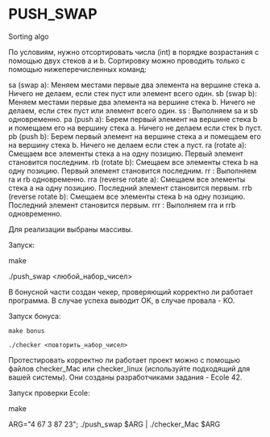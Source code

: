 # PUSH_SWAP
Sorting algo

По условиям, нужно отсортировать числа (int) в порядке возрастания с помощью двух стеков a и b. Сортировку можно проводить только с помощью нижеперечисленных команд:

sa (swap a): Меняем местами первые два элемента на вершине стека a. Ничего не делаем, если стек пуст или элемент всего один.
sb (swap b): Меняем местами первые два элемента на вершине стека b. Ничего не делаем, если стек пуст или элемент всего один.
ss : Выполняем sa и sb одновременно.
pa (push a): Берем первый элемент на вершине стека b и помещаем его на вершину стека a. Ничего не делаем если стек b пуст.
pb (push b): Берем первый элемент на вершине стека a и помещаем его на вершину стека b. Ничего не делаем если стек a пуст.
ra (rotate a): Смещаем все элементы стека a на одну позицию. Первый элемент становится последним.
rb (rotate b): Смещаем все элементы стека b на одну позицию. Первый элемент становится последним.
rr : Выполняем ra и rb одновременно.
rra (reverse rotate a): Смещаем все элементы стека a на одну позицию. Последний элемент становится первым.
rrb (reverse rotate b): Смещаем все элементы стека b на одну позицию. Последний элемент становится первым.
rrr : Выполняем rra и rrb одновременно.

Для реализации выбраны массивы.

Запуск:

  make
  
  ./push_swap <любой_набор_чисел>
  
  
  В бонусной части создан чекер, проверяющий корректно ли работает программа. В случае успеха выводит OK, в случае провала - KO.
  
  Запуск бонуса:

    make bonus
  
    ./checker <повторить_набор_чисел>
    

Протестировать корректно ли работает проект можно с помощью файлов checker_Mac или checker_linux (используйте подходящий для вашей системы). Они созданы разработчиками задания - Ecole 42.

Запуск проверки Ecole:

  make
  
  ARG="4 67 3 87 23"; ./push_swap $ARG | ./checker_Mac $ARG
  
  
 
